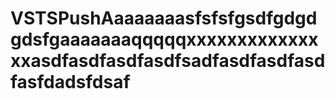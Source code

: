 # VSTSPushAaaaaaaasfsfsfgsdfgdgdgdsfgaaaaaaaqqqqqxxxxxxxxxxxxxxxasdfasdfasdfasdfsadfasdfasdfasdfasfdadsfdsaf
